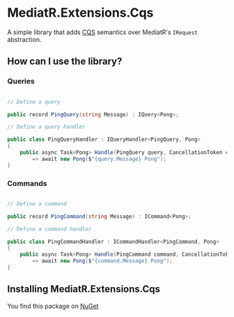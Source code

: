 # MediatR.Extensions.Cqs

A simple library that adds [CQS](https://en.wikipedia.org/wiki/Command%E2%80%93query_separation) semantics over MediatR's `IRequest` abstraction. 

## How can I use the library?

### Queries

```csharp

// Define a query

public record PingQuery(string Message) : IQuery<Pong>;

// Define a query handler

public class PingQueryHandler : IQueryHandler<PingQuery, Pong>
{
    public async Task<Pong> Handle(PingQuery query, CancellationToken cancellationToken)
        => await new Pong($"{query.Message} Pong");
}
```

### Commands

```csharp

// Define a command

public record PingCommand(string Message) : ICommand<Pong>;

// Define a command handler

public class PingCommandHandler : ICommandHandler<PingCommand, Pong>
{
    public async Task<Pong> Handle(PingCommand command, CancellationToken cancellationToken)
        => await new Pong($"{command.Message} Pong");
}
```

## Installing MediatR.Extensions.Cqs

You find this package on [NuGet](https://www.nuget.org/packages/MediatR.Extensions.Cqs/)